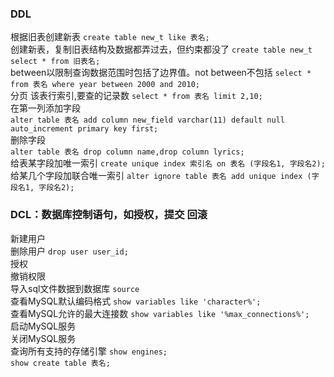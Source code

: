 ### DDL
根据旧表创建新表 `create table new_t like 表名;`  
创建新表，复制旧表结构及数据都弄过去，但约束都没了 `create table new_t select * from 旧表名;`  
between以限制查询数据范围时包括了边界值。not between不包括 `select * from 表名 where year between 2000 and 2010;`  
分页 该表行索引,要查的记录数 `select * from 表名 limit 2,10;`  
在第一列添加字段  
`alter table 表名 add column new_field varchar(11) default null auto_increment primary key first;`  
删除字段  
`alter table 表名 drop column name,drop column lyrics;`  
给表某字段加唯一索引 `create unique index 索引名 on 表名 (字段名1, 字段名2);`  
给某几个字段加联合唯一索引 `alter ignore table 表名 add unique index (字段名1, 字段名2);`  

### DCL：数据库控制语句，如授权，提交 回滚
新建用户  
删除用户 `drop user user_id;`  
授权  
撤销权限  
导入sql文件数据到数据库 `source`  
查看MySQL默认编码格式 `show variables like 'character%';`  
查看MySQL允许的最大连接数 `show variables like '%max_connections%';`  
启动MySQL服务  
关闭MySQL服务  
查询所有支持的存储引擎 `show engines;`  
`show create table 表名;`